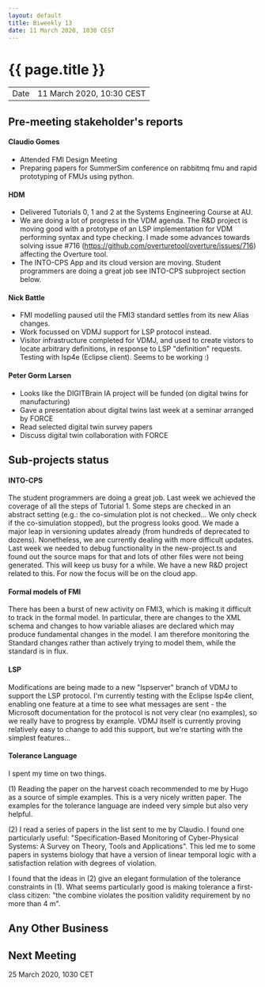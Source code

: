 ```yaml
---
layout: default
title: Biweekly 13
date: 11 March 2020, 1030 CEST
---
```


<script src="https://code.jquery.com/jquery-1.11.1.min.js">
</script>
<script src="/javascripts/edit.js"></script>
<script>setEditButonNm();</script>

# {{ page.title }}

|||
|---|---|
| Date | 11 March 2020, 10:30 CEST |


## Pre-meeting stakeholder's reports

<!-- Please keep in mind that the minutes are publicly available.-->

#### Claudio Gomes
* Attended FMI Design Meeting
* Preparing papers for SummerSim conference on rabbitmq fmu and rapid prototyping of FMUs using python.

#### HDM
* Delivered Tutorials 0, 1 and 2 at the Systems Engineering Course at AU.
* We are doing a lot of progress in the VDM agenda. The R&D project is moving good with a prototype of an LSP implementation for VDM performing syntax and type checking. I made some advances towards solving issue #716 (https://github.com/overturetool/overture/issues/716) affecting the Overture tool. 
* The INTO-CPS App and its cloud version are moving. Student programmers are doing a great job see INTO-CPS subproject section below.

#### Nick Battle
* FMI modelling paused util the FMI3 standard settles from its new Alias changes.
* Work focussed on VDMJ support for LSP protocol instead.
* Visitor infrastructure completed for VDMJ, and used to create vistors to locate arbitrary definitions, in response to LSP "definition" requests. Testing with lsp4e (Eclipse client). Seems to be working :)

#### Peter Gorm Larsen
* Looks like the DIGITBrain IA project will be funded (on digital twins for manufacturing)
* Gave a presentation about digital twins last week at a seminar arranged by FORCE
* Read selected digital twin survey papers
* Discuss digital twin collaboration with FORCE

## Sub-projects status


#### INTO-CPS 

The student programmers are doing a great job. Last week we achieved the coverage of all the steps of Tutorial 1. Some steps are checked in an abstract setting (e.g.: the co-simulation plot is not checked... We only check if the co-simulation stopped), but the progress looks good. We made a major leap in versioning updates already (from hundreds of deprecated to dozens). Nonetheless, we are currently dealing with more difficult updates. Last week we needed to debug functionality in the new-project.ts and found out the source maps for that and lots of other files were not being generated. This will keep us busy for a while. We have a new R&D project related to this. For now the focus will be on the cloud app.

#### Formal models of FMI

There has been a burst of new activity on FMI3, which is making it difficult to track in the formal model. In particular, there are changes to the XML schema and changes to how variable aliases are declared which may produce fundamental changes in the model. I am therefore monitoring the Standard changes rather than actively trying to model them, while the standard is in flux.

#### LSP

Modifications are being made to a new "lspserver" branch of VDMJ to support the LSP protocol. I'm currently testing with the Eclipse lsp4e client, enabling one feature at a time to see what messages are sent - the Microsoft documentation for the protocol is not very clear (no examples), so we really have to progress by example. VDMJ itself is currently proving relatively easy to change to add this support, but we're starting with the simplest features...

#### Tolerance Language

I spent my time on two things.

(1) Reading the paper on the harvest coach recommended to me by Hugo as a source of simple examples. This is a very nicely written paper. The examples for the tolerance language are indeed very simple but also very helpful.

(2) I read a series of papers in the list sent to me by Claudio. I found one particularly useful: "Specification-Based Monitoring of Cyber-Physical Systems: A Survey on Theory, Tools and Applications". This led me to some papers in systems biology that have a version of linear temporal logic with a satisfaction relation with degrees of violation.

I found that the ideas in (2) give an elegant formulation of the tolerance constraints in (1). What seems particularly good is making tolerance a first-class citizen: "the combine violates the position validity requirement by no more than 4 m".

##  Any Other Business

Next Meeting
------------

25 March 2020, 1030 CET


<div id="edit_page_div"></div>
